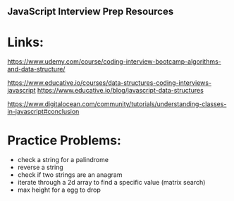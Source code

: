 ## JavaScript Interview Prep Resources

# Links:

https://www.udemy.com/course/coding-interview-bootcamp-algorithms-and-data-structure/

https://www.educative.io/courses/data-structures-coding-interviews-javascript
https://www.educative.io/blog/javascript-data-structures

https://www.digitalocean.com/community/tutorials/understanding-classes-in-javascript#conclusion


# Practice Problems:
 - check a string for a palindrome
 - reverse a string
  - check if two strings are an anagram
 - iterate through a 2d array to find a specific value (matrix search)
  - max height for a egg to drop



